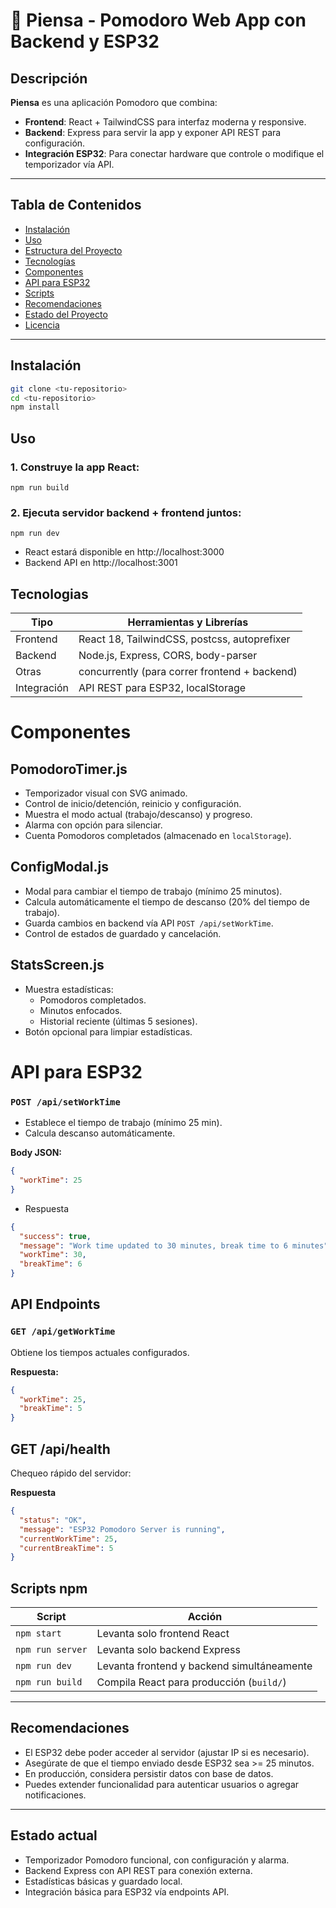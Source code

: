 # 🧠 Piensa - Pomodoro Web App con Backend y ESP32

## Descripción

**Piensa** es una aplicación Pomodoro que combina:

- **Frontend**: React + TailwindCSS para interfaz moderna y responsive.
- **Backend**: Express para servir la app y exponer API REST para configuración.
- **Integración ESP32**: Para conectar hardware que controle o modifique el temporizador vía API.

---

## Tabla de Contenidos

- [Instalación](#instalación)
- [Uso](#uso)
- [Estructura del Proyecto](#estructura-del-proyecto)
- [Tecnologías](#tecnologías)
- [Componentes](#componentes)
- [API para ESP32](#api-para-esp32)
- [Scripts](#scripts)
- [Recomendaciones](#recomendaciones)
- [Estado del Proyecto](#estado-del-proyecto)
- [Licencia](#licencia)

---

## Instalación

```bash
git clone <tu-repositorio>
cd <tu-repositorio>
npm install
```

## Uso 
### 1. Construye la app React:
```
npm run build
```

### 2. Ejecuta servidor backend + frontend juntos:
```
npm run dev
```
- React estará disponible en http://localhost:3000
- Backend API en http://localhost:3001

## Tecnologias 
| Tipo        | Herramientas y Librerías                      |
| ----------- | --------------------------------------------- |
| Frontend    | React 18, TailwindCSS, postcss, autoprefixer  |
| Backend     | Node.js, Express, CORS, body-parser           |
| Otras       | concurrently (para correr frontend + backend) |
| Integración | API REST para ESP32, localStorage             |

# Componentes

## PomodoroTimer.js
- Temporizador visual con SVG animado.
- Control de inicio/detención, reinicio y configuración.
- Muestra el modo actual (trabajo/descanso) y progreso.
- Alarma con opción para silenciar.
- Cuenta Pomodoros completados (almacenado en `localStorage`).

## ConfigModal.js
- Modal para cambiar el tiempo de trabajo (mínimo 25 minutos).
- Calcula automáticamente el tiempo de descanso (20% del tiempo de trabajo).
- Guarda cambios en backend vía API `POST /api/setWorkTime`.
- Control de estados de guardado y cancelación.

## StatsScreen.js
- Muestra estadísticas:
  - Pomodoros completados.
  - Minutos enfocados.
  - Historial reciente (últimas 5 sesiones).
- Botón opcional para limpiar estadísticas.

# API para ESP32

### `POST /api/setWorkTime`
- Establece el tiempo de trabajo (mínimo 25 min).
- Calcula descanso automáticamente.

**Body JSON:**

```json
{
  "workTime": 25
}
```

- Respuesta 

```json
{
  "success": true,
  "message": "Work time updated to 30 minutes, break time to 6 minutes",
  "workTime": 30,
  "breakTime": 6
}
```

## API Endpoints

### `GET /api/getWorkTime`
Obtiene los tiempos actuales configurados.

**Respuesta:**

```json
{
  "workTime": 25,
  "breakTime": 5
}
```

## GET /api/health
Chequeo rápido del servidor:

**Respuesta**

``` json
{
  "status": "OK",
  "message": "ESP32 Pomodoro Server is running",
  "currentWorkTime": 25,
  "currentBreakTime": 5
}
```
## Scripts npm

| Script           | Acción                                     |
| ---------------- | ----------------------------------------- |
| `npm start`      | Levanta solo frontend React               |
| `npm run server` | Levanta solo backend Express              |
| `npm run dev`    | Levanta frontend y backend simultáneamente|
| `npm run build`  | Compila React para producción (`build/`) |

---

## Recomendaciones

- El ESP32 debe poder acceder al servidor (ajustar IP si es necesario).
- Asegúrate de que el tiempo enviado desde ESP32 sea >= 25 minutos.
- En producción, considera persistir datos con base de datos.
- Puedes extender funcionalidad para autenticar usuarios o agregar notificaciones.

---

## Estado actual

- Temporizador Pomodoro funcional, con configuración y alarma.
- Backend Express con API REST para conexión externa.
- Estadísticas básicas y guardado local.
- Integración básica para ESP32 vía endpoints API.
